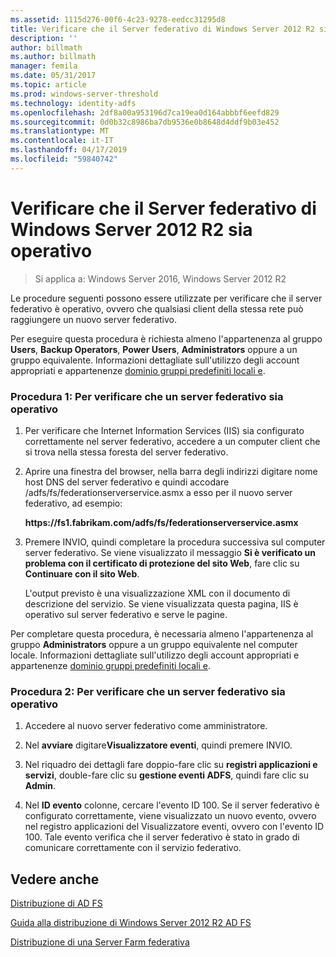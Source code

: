 ```yaml
---
ms.assetid: 1115d276-00f6-4c23-9278-eedcc31295d8
title: Verificare che il Server federativo di Windows Server 2012 R2 sia operativo
description: ''
author: billmath
ms.author: billmath
manager: femila
ms.date: 05/31/2017
ms.topic: article
ms.prod: windows-server-threshold
ms.technology: identity-adfs
ms.openlocfilehash: 2df8a00a953196d7ca19ea0d164abbbf6eefd829
ms.sourcegitcommit: 0d0b32c8986ba7db9536e0b8648d4ddf9b03e452
ms.translationtype: MT
ms.contentlocale: it-IT
ms.lasthandoff: 04/17/2019
ms.locfileid: "59840742"
---
```

# <a name="verify-your-windows-server-2012-r2-federation-server-is-operational"></a>Verificare che il Server federativo di Windows Server 2012 R2 sia operativo

>Si applica a: Windows Server 2016, Windows Server 2012 R2

Le procedure seguenti possono essere utilizzate per verificare che il server federativo è operativo, ovvero che qualsiasi client della stessa rete può raggiungere un nuovo server federativo.  
  
Per eseguire questa procedura è richiesta almeno l'appartenenza al gruppo **Users**, **Backup Operators**, **Power Users**, **Administrators** oppure a un gruppo equivalente.  Informazioni dettagliate sull'utilizzo degli account appropriati e appartenenze [dominio gruppi predefiniti locali e](https://go.microsoft.com/fwlink/?LinkId=83477).   
  
### <a name="procedure-1-to-verify-that-a-federation-server-is-operational"></a>Procedura 1: Per verificare che un server federativo sia operativo  
  
1.  Per verificare che Internet Information Services \(IIS\) sia configurato correttamente nel server federativo, accedere a un computer client che si trova nella stessa foresta del server federativo.  
  
2.  Aprire una finestra del browser, nella barra degli indirizzi digitare nome host DNS del server federativo e quindi accodare \/adfs\/fs\/federationserverservice.asmx a esso per il nuovo server federativo, ad esempio:  
  
    **https:\/\/fs1.fabrikam.com\/adfs\/fs\/federationserverservice.asmx**  
  
3.  Premere INVIO, quindi completare la procedura successiva sul computer server federativo. Se viene visualizzato il messaggio **Si è verificato un problema con il certificato di protezione del sito Web**, fare clic su **Continuare con il sito Web**.  
  
    L'output previsto è una visualizzazione XML con il documento di descrizione del servizio. Se viene visualizzata questa pagina, IIS è operativo sul server federativo e serve le pagine.  
  
Per completare questa procedura, è necessaria almeno l'appartenenza al gruppo **Administrators** oppure a un gruppo equivalente nel computer locale.  Informazioni dettagliate sull'utilizzo degli account appropriati e appartenenze [dominio gruppi predefiniti locali e](https://go.microsoft.com/fwlink/?LinkId=83477).   
  
### <a name="procedure-2-to-verify-that-a-federation-server-is-operational"></a>Procedura 2: Per verificare che un server federativo sia operativo  
  
1.  Accedere al nuovo server federativo come amministratore.  
  
2.  Nel **avviare** digitare**Visualizzatore eventi**, quindi premere INVIO.  
  
3.  Nel riquadro dei dettagli fare doppio\-fare clic su **registri applicazioni e servizi**, double\-fare clic su **gestione eventi ADFS**, quindi fare clic su **Admin**.  
  
4.  Nel **ID evento** colonne, cercare l'evento ID 100. Se il server federativo è configurato correttamente, viene visualizzato un nuovo evento, ovvero nel registro applicazioni del Visualizzatore eventi, ovvero con l'evento ID 100. Tale evento verifica che il server federativo è stato in grado di comunicare correttamente con il servizio federativo.  
  
## <a name="see-also"></a>Vedere anche 

[Distribuzione di AD FS](../../ad-fs/AD-FS-Deployment.md)  

[Guida alla distribuzione di Windows Server 2012 R2 AD FS](../../ad-fs/deployment/Windows-Server-2012-R2-AD-FS-Deployment-Guide.md)  
 
[Distribuzione di una Server Farm federativa](../../ad-fs/deployment/Deploying-a-Federation-Server-Farm.md)  
   
  

